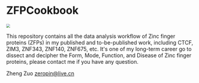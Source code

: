 # ZFPCookbook
<img src="images/Figure%4.png" style="zoom:60%;" />

This repository contains all the data analysis workflow of Zinc finger proteins (ZFPs) in my published and to-be-published work, including CTCF, ZIM3, ZNF343, ZNF140, ZNF675, etc. It's one of my long-term career go to dissect and decipher the Form, Mode, Function, and Disease of Zinc finger proteins, please contact me if you have any question.

Zheng Zuo
zeropin@live.cn
